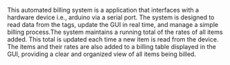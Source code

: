 This automated billing system is a application that interfaces with a hardware device
i.e., arduino via a serial port. The system is designed to read data from the tags, update
the GUI in real time, and manage a simple billing process.The system maintains a
running total of the rates of all items added. This total is updated each time a new item
is read from the device. The items and their rates are also added to a billing table
displayed in the GUI, providing a clear and organized view of all items being billed.

